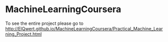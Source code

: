 # MachineLearningCoursera

To see the entire project please go to http://ElQwert.github.io/MachineLearningCoursera/Practical_Machine_Learning_Project.html
